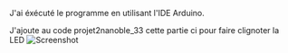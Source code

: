 J'ai éxécuté le programme en utilisant l'IDE Arduino.

J'ajoute au code projet2nanoble_33 cette partie ci pour faire clignoter la LED 
 ![Screenshot](screenshot.PNG) 


